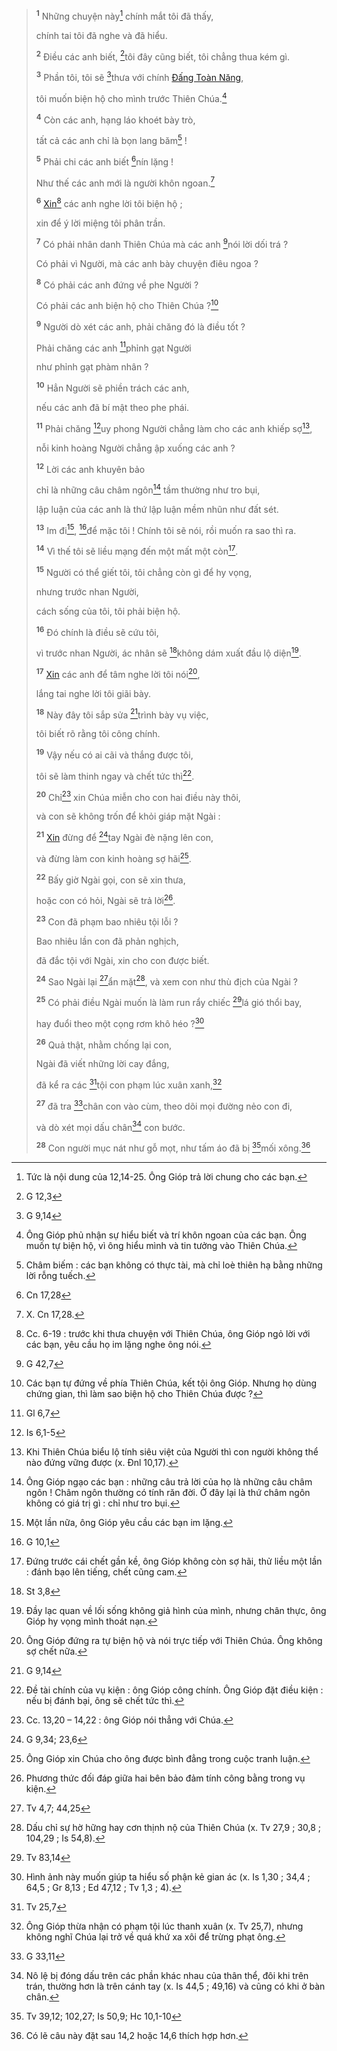 > <sup><b>1</b></sup> Những chuyện này[^1-5dfc6fb6-d224-43fd-a035-df0611d9e3e6] chính mắt tôi đã thấy,
>
> chính tai tôi đã nghe và đã hiểu.
>
> <sup><b>2</b></sup> Điều các anh biết, [^1@-5dfc6fb6-d224-43fd-a035-df0611d9e3e6]tôi đây cũng biết, tôi chẳng thua kém gì.
>
> <sup><b>3</b></sup> Phần tôi, tôi sẽ [^2@-5dfc6fb6-d224-43fd-a035-df0611d9e3e6]thưa với chính [Đấng Toàn Năng](),
>
> tôi muốn biện hộ cho mình trước Thiên Chúa.[^2-5dfc6fb6-d224-43fd-a035-df0611d9e3e6]
>
> <sup><b>4</b></sup> Còn các anh, hạng láo khoét bày trò,
>
> tất cả các anh chỉ là bọn lang băm[^3-5dfc6fb6-d224-43fd-a035-df0611d9e3e6] !
>
> <sup><b>5</b></sup> Phải chi các anh biết [^3@-5dfc6fb6-d224-43fd-a035-df0611d9e3e6]nín lặng !
>
> Như thế các anh mới là người khôn ngoan.[^4-5dfc6fb6-d224-43fd-a035-df0611d9e3e6]
>
> <sup><b>6</b></sup> [Xin]()[^5-5dfc6fb6-d224-43fd-a035-df0611d9e3e6] các anh nghe lời tôi biện hộ ;
>
> xin để ý lời miệng tôi phân trần.
>
> <sup><b>7</b></sup> Có phải nhân danh Thiên Chúa mà các anh [^4@-5dfc6fb6-d224-43fd-a035-df0611d9e3e6]nói lời dối trá ?
>
> Có phải vì Người, mà các anh bày chuyện điêu ngoa ?
>
> <sup><b>8</b></sup> Có phải các anh đứng về phe Người ?
>
> Có phải các anh biện hộ cho Thiên Chúa ?[^6-5dfc6fb6-d224-43fd-a035-df0611d9e3e6]
>
> <sup><b>9</b></sup> Người dò xét các anh, phải chăng đó là điều tốt ?
>
> Phải chăng các anh [^5@-5dfc6fb6-d224-43fd-a035-df0611d9e3e6]phỉnh gạt Người
>
> như phỉnh gạt phàm nhân ?
>
> <sup><b>10</b></sup> Hẳn Người sẽ phiền trách các anh,
>
> nếu các anh đã bí mật theo phe phái.
>
> <sup><b>11</b></sup> Phải chăng [^6@-5dfc6fb6-d224-43fd-a035-df0611d9e3e6]uy phong Người chẳng làm cho các anh khiếp sợ[^7-5dfc6fb6-d224-43fd-a035-df0611d9e3e6],
>
> nỗi kinh hoàng Người chẳng ập xuống các anh ?
>
> <sup><b>12</b></sup> Lời các anh khuyên bảo
>
> chỉ là những câu châm ngôn[^8-5dfc6fb6-d224-43fd-a035-df0611d9e3e6] tầm thường như tro bụi,
>
> lập luận của các anh là thứ lập luận mềm nhũn như đất sét.
>
> <sup><b>13</b></sup> Im đi[^9-5dfc6fb6-d224-43fd-a035-df0611d9e3e6], [^7@-5dfc6fb6-d224-43fd-a035-df0611d9e3e6]để mặc tôi ! Chính tôi sẽ nói, rồi muốn ra sao thì ra.
>
> <sup><b>14</b></sup> Vì thế tôi sẽ liều mạng đến một mất một còn[^10-5dfc6fb6-d224-43fd-a035-df0611d9e3e6].
>
> <sup><b>15</b></sup> Người có thể giết tôi, tôi chẳng còn gì để hy vọng,
>
> nhưng trước nhan Người,
>
> cách sống của tôi, tôi phải biện hộ.
>
> <sup><b>16</b></sup> Đó chính là điều sẽ cứu tôi,
>
> vì trước nhan Người, ác nhân sẽ [^8@-5dfc6fb6-d224-43fd-a035-df0611d9e3e6]không dám xuất đầu lộ diện[^11-5dfc6fb6-d224-43fd-a035-df0611d9e3e6].
>
> <sup><b>17</b></sup> [Xin]() các anh để tâm nghe lời tôi nói[^12-5dfc6fb6-d224-43fd-a035-df0611d9e3e6],
>
> lắng tai nghe lời tôi giãi bày.
>
> <sup><b>18</b></sup> Này đây tôi sắp sửa [^9@-5dfc6fb6-d224-43fd-a035-df0611d9e3e6]trình bày vụ việc,
>
> tôi biết rõ rằng tôi công chính.
>
> <sup><b>19</b></sup> Vậy nếu có ai cãi và thắng được tôi,
>
> tôi sẽ làm thinh ngay và chết tức thì[^13-5dfc6fb6-d224-43fd-a035-df0611d9e3e6].
>
> <sup><b>20</b></sup> Chỉ[^14-5dfc6fb6-d224-43fd-a035-df0611d9e3e6] xin Chúa miễn cho con hai điều này thôi,
>
> và con sẽ không trốn để khỏi giáp mặt Ngài :
>
> <sup><b>21</b></sup> [Xin]() đừng để [^10@-5dfc6fb6-d224-43fd-a035-df0611d9e3e6]tay Ngài đè nặng lên con,
>
> và đừng làm con kinh hoàng sợ hãi[^15-5dfc6fb6-d224-43fd-a035-df0611d9e3e6].
>
> <sup><b>22</b></sup> Bấy giờ Ngài gọi, con sẽ xin thưa,
>
> hoặc con có hỏi, Ngài sẽ trả lời[^16-5dfc6fb6-d224-43fd-a035-df0611d9e3e6].
>
> <sup><b>23</b></sup> Con đã phạm bao nhiêu tội lỗi ?
>
> Bao nhiêu lần con đã phản nghịch,
>
> đã đắc tội với Ngài, xin cho con được biết.
>
> <sup><b>24</b></sup> Sao Ngài lại [^11@-5dfc6fb6-d224-43fd-a035-df0611d9e3e6]ẩn mặt[^17-5dfc6fb6-d224-43fd-a035-df0611d9e3e6], và xem con như thù địch của Ngài ?
>
> <sup><b>25</b></sup> Có phải điều Ngài muốn là làm run rẩy chiếc [^12@-5dfc6fb6-d224-43fd-a035-df0611d9e3e6]lá gió thổi bay,
>
> hay đuổi theo một cọng rơm khô héo ?[^18-5dfc6fb6-d224-43fd-a035-df0611d9e3e6]
>
> <sup><b>26</b></sup> Quả thật, nhằm chống lại con,
>
> Ngài đã viết những lời cay đắng,
>
> đã kể ra các [^13@-5dfc6fb6-d224-43fd-a035-df0611d9e3e6]tội con phạm lúc xuân xanh,[^19-5dfc6fb6-d224-43fd-a035-df0611d9e3e6]
>
> <sup><b>27</b></sup> đã tra [^14@-5dfc6fb6-d224-43fd-a035-df0611d9e3e6]chân con vào cùm, theo dõi mọi đường nẻo con đi,
>
> và dò xét mọi dấu chân[^20-5dfc6fb6-d224-43fd-a035-df0611d9e3e6] con bước.
>
> <sup><b>28</b></sup> Con người mục nát như gỗ mọt, như tấm áo đã bị [^15@-5dfc6fb6-d224-43fd-a035-df0611d9e3e6]mối xông.[^21-5dfc6fb6-d224-43fd-a035-df0611d9e3e6]

[^1-5dfc6fb6-d224-43fd-a035-df0611d9e3e6]: Tức là nội dung của 12,14-25. Ông Gióp trả lời chung cho các bạn.

[^2-5dfc6fb6-d224-43fd-a035-df0611d9e3e6]: Ông Gióp phủ nhận sự hiểu biết và trí khôn ngoan của các bạn. Ông muốn tự biện hộ, vì ông hiểu mình và tin tưởng vào Thiên Chúa.

[^3-5dfc6fb6-d224-43fd-a035-df0611d9e3e6]: Châm biếm : các bạn không có thực tài, mà chỉ loè thiên hạ bằng những lời rỗng tuếch.

[^4-5dfc6fb6-d224-43fd-a035-df0611d9e3e6]: X. Cn 17,28.

[^5-5dfc6fb6-d224-43fd-a035-df0611d9e3e6]: Cc. 6-19 : trước khi thưa chuyện với Thiên Chúa, ông Gióp ngỏ lời với các bạn, yêu cầu họ im lặng nghe ông nói.

[^6-5dfc6fb6-d224-43fd-a035-df0611d9e3e6]: Các bạn tự đứng về phía Thiên Chúa, kết tội ông Gióp. Nhưng họ dùng chứng gian, thì làm sao biện hộ cho Thiên Chúa được ?

[^7-5dfc6fb6-d224-43fd-a035-df0611d9e3e6]: Khi Thiên Chúa biểu lộ tính siêu việt của Người thì con người không thể nào đứng vững được (x. Đnl 10,17).

[^8-5dfc6fb6-d224-43fd-a035-df0611d9e3e6]: Ông Gióp ngạo các bạn : những câu trả lời của họ là những câu châm ngôn ! Châm ngôn thường có tính răn đời. Ở đây lại là thứ châm ngôn không có giá trị gì : chỉ như tro bụi.

[^9-5dfc6fb6-d224-43fd-a035-df0611d9e3e6]: Một lần nữa, ông Gióp yêu cầu các bạn im lặng.

[^10-5dfc6fb6-d224-43fd-a035-df0611d9e3e6]: Đứng trước cái chết gần kề, ông Gióp không còn sợ hãi, thử liều một lần : đánh bạo lên tiếng, chết cũng cam.

[^11-5dfc6fb6-d224-43fd-a035-df0611d9e3e6]: Đầy lạc quan về lối sống không giả hình của mình, nhưng chân thực, ông Gióp hy vọng mình thoát nạn.

[^12-5dfc6fb6-d224-43fd-a035-df0611d9e3e6]: Ông Gióp đứng ra tự biện hộ và nói trực tiếp với Thiên Chúa. Ông không sợ chết nữa.

[^13-5dfc6fb6-d224-43fd-a035-df0611d9e3e6]: Đề tài chính của vụ kiện : ông Gióp công chính. Ông Gióp đặt điều kiện : nếu bị đánh bại, ông sẽ chết tức thì.

[^14-5dfc6fb6-d224-43fd-a035-df0611d9e3e6]: Cc. 13,20 – 14,22 : ông Gióp nói thẳng với Chúa.

[^15-5dfc6fb6-d224-43fd-a035-df0611d9e3e6]: Ông Gióp xin Chúa cho ông được bình đẳng trong cuộc tranh luận.

[^16-5dfc6fb6-d224-43fd-a035-df0611d9e3e6]: Phương thức đối đáp giữa hai bên bảo đảm tính công bằng trong vụ kiện.

[^17-5dfc6fb6-d224-43fd-a035-df0611d9e3e6]: Dấu chỉ sự hờ hững hay cơn thịnh nộ của Thiên Chúa (x. Tv 27,9 ; 30,8 ; 104,29 ; Is 54,8).

[^18-5dfc6fb6-d224-43fd-a035-df0611d9e3e6]: Hình ảnh này muốn giúp ta hiểu số phận kẻ gian ác (x. Is 1,30 ; 34,4 ; 64,5 ; Gr 8,13 ; Ed 47,12 ; Tv 1,3 ; 4).

[^19-5dfc6fb6-d224-43fd-a035-df0611d9e3e6]: Ông Gióp thừa nhận có phạm tội lúc thanh xuân (x. Tv 25,7), nhưng không nghĩ Chúa lại trở về quá khứ xa xôi để trừng phạt ông.

[^20-5dfc6fb6-d224-43fd-a035-df0611d9e3e6]: Nô lệ bị đóng dấu trên các phần khác nhau của thân thể, đôi khi trên trán, thường hơn là trên cánh tay (x. Is 44,5 ; 49,16) và cũng có khi ở bàn chân.

[^21-5dfc6fb6-d224-43fd-a035-df0611d9e3e6]: Có lẽ câu này đặt sau 14,2 hoặc 14,6 thích hợp hơn.

[^1@-5dfc6fb6-d224-43fd-a035-df0611d9e3e6]: G 12,3

[^2@-5dfc6fb6-d224-43fd-a035-df0611d9e3e6]: G 9,14

[^3@-5dfc6fb6-d224-43fd-a035-df0611d9e3e6]: Cn 17,28

[^4@-5dfc6fb6-d224-43fd-a035-df0611d9e3e6]: G 42,7

[^5@-5dfc6fb6-d224-43fd-a035-df0611d9e3e6]: Gl 6,7

[^6@-5dfc6fb6-d224-43fd-a035-df0611d9e3e6]: Is 6,1-5

[^7@-5dfc6fb6-d224-43fd-a035-df0611d9e3e6]: G 10,1

[^8@-5dfc6fb6-d224-43fd-a035-df0611d9e3e6]: St 3,8

[^9@-5dfc6fb6-d224-43fd-a035-df0611d9e3e6]: G 9,14

[^10@-5dfc6fb6-d224-43fd-a035-df0611d9e3e6]: G 9,34; 23,6

[^11@-5dfc6fb6-d224-43fd-a035-df0611d9e3e6]: Tv 4,7; 44,25

[^12@-5dfc6fb6-d224-43fd-a035-df0611d9e3e6]: Tv 83,14

[^13@-5dfc6fb6-d224-43fd-a035-df0611d9e3e6]: Tv 25,7

[^14@-5dfc6fb6-d224-43fd-a035-df0611d9e3e6]: G 33,11

[^15@-5dfc6fb6-d224-43fd-a035-df0611d9e3e6]: Tv 39,12; 102,27; Is 50,9; Hc 10,1-10
